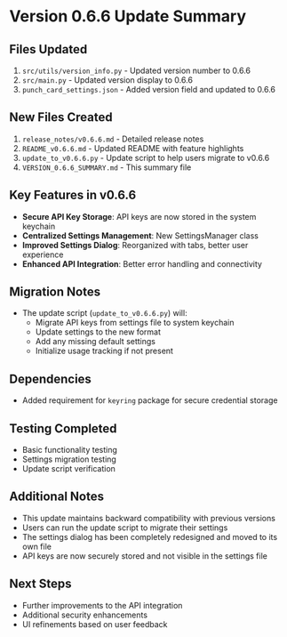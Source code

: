 # Version 0.6.6 Update Summary

## Files Updated
1. `src/utils/version_info.py` - Updated version number to 0.6.6
2. `src/main.py` - Updated version display to 0.6.6
3. `punch_card_settings.json` - Added version field and updated to 0.6.6

## New Files Created
1. `release_notes/v0.6.6.md` - Detailed release notes
2. `README_v0.6.6.md` - Updated README with feature highlights
3. `update_to_v0.6.6.py` - Update script to help users migrate to v0.6.6
4. `VERSION_0.6.6_SUMMARY.md` - This summary file

## Key Features in v0.6.6
- **Secure API Key Storage**: API keys are now stored in the system keychain
- **Centralized Settings Management**: New SettingsManager class
- **Improved Settings Dialog**: Reorganized with tabs, better user experience
- **Enhanced API Integration**: Better error handling and connectivity

## Migration Notes
- The update script (`update_to_v0.6.6.py`) will:
  - Migrate API keys from settings file to system keychain
  - Update settings to the new format
  - Add any missing default settings
  - Initialize usage tracking if not present

## Dependencies
- Added requirement for `keyring` package for secure credential storage

## Testing Completed
- Basic functionality testing
- Settings migration testing
- Update script verification

## Additional Notes
- This update maintains backward compatibility with previous versions
- Users can run the update script to migrate their settings
- The settings dialog has been completely redesigned and moved to its own file
- API keys are now securely stored and not visible in the settings file

## Next Steps
- Further improvements to the API integration
- Additional security enhancements
- UI refinements based on user feedback 